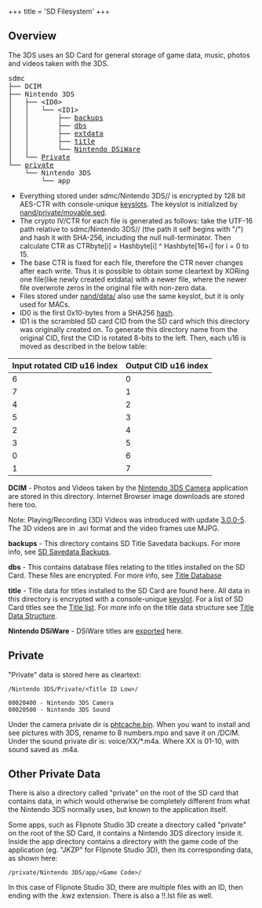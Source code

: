 +++
title = 'SD Filesystem'
+++

## Overview

The 3DS uses an SD Card for general storage of game data, music, photos
and videos taken with the 3DS.

<pre>
sdmc
├── DCIM
├── Nintendo 3DS
│   ├── &lt;ID0&gt;
│   │   └── &lt;ID1&gt;
│   │       ├── <a href="../SD_Savedata_Backups">backups</a>
│   │       ├── <a href="../Title_Database">dbs</a>
│   │       ├── <a href="../Extdata">extdata</a>
│   │       ├── <a href="../Titles">title</a>
│   │       └── <a href="../DSiWare_Exports">Nintendo DSiWare</a>
│   └── <a href="../SD_Filesystem#private">Private</a>
└── <a href="../SD_Filesystem#other-private-data">private</a>
    └── Nintendo 3DS
        └── app
</pre>

- Everything stored under sdmc/Nintendo 3DS/<ID0>/<ID1> is encrypted by
  128 bit AES-CTR with console-unique [keyslots](AES "wikilink"). The
  keyslot is initialized by
  [nand/private/movable.sed](nand/private/movable.sed "wikilink").
- The crypto IV/CTR for each file is generated as follows: take the
  UTF-16 path relative to sdmc/Nintendo 3DS/<ID0>/<ID1> (the path it
  self begins with "/") and hash it with SHA-256, including the null
  null-terminator. Then calculate CTR as CTRbyte\[i\] = Hashbyte\[i\] ^
  Hashbyte\[16+i\] for i = 0 to 15.
- The base CTR is fixed for each file, therefore the CTR never changes
  after each write. Thus it is possible to obtain some cleartext by
  XORing one file(like newly created extdata) with a newer file, where
  the newer file overwrote zeros in the original file with non-zero
  data.
- Files stored under [nand/data/<ID0>](Flash_Filesystem "wikilink") also
  use the same keyslot, but it is only used for MACs.
- ID0 is the first 0x10-bytes from a SHA256
  [hash](nand/private/movable.sed "wikilink").
- ID1 is the scrambled SD card CID from the SD card which this directory
  was originally created on. To generate this directory name from the
  original CID, first the CID is rotated 8-bits to the left. Then, each
  u16 is moved as described in the below table:

| Input rotated CID u16 index | Output CID u16 index |
|-----------------------------|----------------------|
| 6                           | 0                    |
| 7                           | 1                    |
| 4                           | 2                    |
| 5                           | 3                    |
| 2                           | 4                    |
| 3                           | 5                    |
| 0                           | 6                    |
| 1                           | 7                    |

**DCIM** - Photos and Videos taken by the [Nintendo 3DS
Camera](Nintendo_3DS_Camera "wikilink") application are stored in this
directory. Internet Browser image downloads are stored here too.

Note: Playing/Recording (3D) Videos was introduced with update
[3.0.0-5](3.0.0-5 "wikilink"). The 3D videos are in .avi format and the
video frames use MJPG.

**backups** - This directory contains SD Title Savedata backups. For
more info, see [SD Savedata Backups](SD_Savedata_Backups "wikilink").

**dbs** - This contains database files relating to the titles installed
on the SD Card. These files are encrypted. For more info, see [Title
Database](Title_Database "wikilink")

**title** - Title data for titles installed to the SD Card are found
here. All data in this directory is encrypted with a console-unique
[keyslot](AES "wikilink"). For a list of SD Card titles see the [Title
list](Title_list "wikilink"). For more info on the title data structure
see [Title Data Structure](Title_Data_Structure "wikilink").

**Nintendo DSiWare** - DSiWare titles are
[exported](DSiWare_Exports "wikilink") here.

## Private

"Private" data is stored here as cleartext:

```
/Nintendo 3DS/Private/<Title ID Low>/
```

```
00020400 - Nintendo 3DS Camera 
00020500 - Nintendo 3DS Sound
```

Under the camera private dir is [phtcache.bin](phtcache.bin "wikilink").
When you want to install and see pictures with 3DS, rename to 8
numbers.mpo and save it on /DCIM. Under the sound private dir is:
voice/XX/\*.m4a. Where XX is 01-10, with sound saved as .m4a.

## Other Private Data

There is also a directory called "private" on the root of the SD card
that contains data, in which would otherwise be completely different
from what the Nintendo 3DS normally uses, but known to the application
itself.

Some apps, such as Flipnote Studio 3D create a directory called
"private" on the root of the SD Card, it contains a Nintendo 3DS
directory inside it. Inside the app directory contains a directory with
the game code of the application (eg. "JKZP" for Flipnote Studio 3D),
then its corresponding data, as shown here:

```
/private/Nintendo 3DS/app/<Game Code>/
```

In this case of Flipnote Studio 3D, there are multiple files with an ID,
then ending with the .kwz extension. There is also a !!.lst file as
well.

